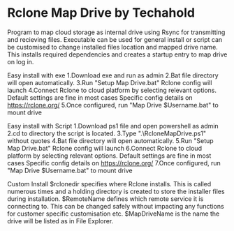 # Rclone Map Drive by Techahold

Program to map cloud storage as internal drive using Rsync for transmitting and recieving files. 
Executable can be used for general install or script can be customised to change installed files location and mapped drive name.
This installs required dependencies and creates a startup entry to map drive on log in.

Easy install with exe
1.Download exe and run as admin
2.Bat file directory will open automatically.
3.Run "Setup Map Drive.bat" Rclone config will launch
4.Connect Rclone to cloud platform by selecting relevant options. Default settings are fine in most cases Specific config details on https://rclone.org/
5.Once configured, run "Map Drive $Username.bat" to mount drive

Easy install with Script
1.Download ps1 file and open powershell as admin
2.cd to directory the script is located.
3.Type ".\RcloneMapDrive.ps1" without quotes
4.Bat file directory will open automatically.
5.Run "Setup Map Drive.bat" Rclone config will launch
6.Connect Rclone to cloud platform by selecting relevant options. Default settings are fine in most cases Specific config details on https://rclone.org/
7.Once configured, run "Map Drive $Username.bat" to mount drive

Custom Install
$rclonedir specifies where Rclone installs. This is called numerous times and a holding directory is created to store the installer files during installation. 
$RemoteName defines which remote service it is connecting to. This can be changed safely without impacting any functions for customer specific customisation etc.
$MapDriveName is the name the drive will be listed as in File Explorer.

